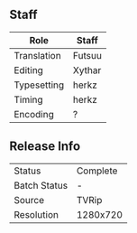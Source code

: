 ## Staff

| Role        | Staff  |
|-------------|--------|
| Translation | Futsuu |
| Editing     | Xythar |
| Typesetting | herkz  |
| Timing      | herkz  |
| Encoding    | ?      |

## Release Info

|              |          |
|--------------|----------|
| Status       | Complete |
| Batch Status | -        |
| Source       | TVRip    |
| Resolution   | 1280x720 |
